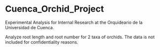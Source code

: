 # Cuenca_Orchid_Project
 Experimental Analysis for Internal Research at the Orquideario de la Universidad de Cuenca. 

Analyze root length and root number for 2 taxa of orchids. The data is not included for confidentiality reasons. 
